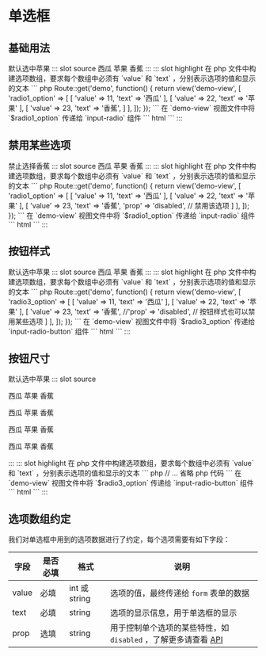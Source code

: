 # 单选框

## 基础用法

<demo-block>
默认选中苹果
::: slot source
<el-radio-group v-model="radio1">
<el-radio :label="11">西瓜</el-radio>
<el-radio :label="22">苹果</el-radio>
<el-radio :label="23">香蕉</el-radio>
</el-radio-group>
:::
::: slot highlight
在 php 文件中构建选项数组，要求每个数组中必须有 `value` 和 `text` ，分别表示选项的值和显示的文本
``` php
Route::get('demo', function() {
    return view('demo-view', [
        'radio1_option' => [
            [
                'value' => 11,
                'text' => '西瓜'
            ],
            [
                'value' => 22,
                'text'  => '苹果'
            ],
            [
                'value' => 23,
                'text'  => '香蕉',
            ]
        ],
    ]);
});
```
在 `demo-view` 视图文件中将 `$radio1_option` 传递给 `input-radio` 组件
``` html
<x-input-radio name="radio1" :options="$radio1_option" :value="22" ></x-input-radio>
```
:::
</demo-block>

## 禁用某些选项

<demo-block>
禁止选择香蕉
::: slot source
<el-radio-group v-model="radio2">
<el-radio :label="11">西瓜</el-radio>
<el-radio :label="22">苹果</el-radio>
<el-radio :label="23" disabled>香蕉</el-radio>
</el-radio-group>
:::
::: slot highlight
在 php 文件中构建选项数组，要求每个数组中必须有 `value` 和 `text` ，分别表示选项的值和显示的文本
``` php
Route::get('demo', function() {
    return view('demo-view', [
        'radio1_option' => [
            [
                'value' => 11,
                'text' => '西瓜'
            ],
            [
                'value' => 22,
                'text'  => '苹果'
            ],
            [
                'value' => 23,
                'text'  => '香蕉',
                'prop'  => 'disabled', // 禁用该选项
            ]
        ],
    ]);
});
```
在 `demo-view` 视图文件中将 `$radio1_option` 传递给 `input-radio` 组件
``` html
<x-input-radio name="radio1" :options="$radio1_option" :value="22" ></x-input-radio>
```
:::
</demo-block>

## 按钮样式

<demo-block>
默认选中苹果
::: slot source
<el-radio-group v-model="radio3">
<el-radio-button :label="11">西瓜</el-radio-button>
<el-radio-button :label="22">苹果</el-radio-button>
<el-radio-button :label="23">香蕉</el-radio-button>
</el-radio-group>
:::
::: slot highlight
在 php 文件中构建选项数组，要求每个数组中必须有 `value` 和 `text` ，分别表示选项的值和显示的文本
``` php
Route::get('demo', function() {
    return view('demo-view', [
        'radio3_option' => [
            [
                'value' => 11,
                'text' => '西瓜'
            ],
            [
                'value' => 22,
                'text'  => '苹果'
            ],
            [
                'value' => 23,
                'text'  => '香蕉',
                //'prop'  => 'disabled', // 按钮样式也可以禁用某些选项
            ]
        ],
    ]);
});
```
在 `demo-view` 视图文件中将 `$radio3_option` 传递给 `input-radio-button` 组件
``` html
<x-input-radio-button name="radio1" :options="$radio3_option" :value="22" ></x-input-radio-button>
```
:::
</demo-block>

## 按钮尺寸

<demo-block>
默认选中苹果
::: slot source
<p>
<el-radio-group v-model="radio3">
<el-radio-button :label="11">西瓜</el-radio-button>
<el-radio-button :label="22">苹果</el-radio-button>
<el-radio-button :label="23">香蕉</el-radio-button>
</el-radio-group>
</p>
<p>
<el-radio-group v-model="radio3" size="medium">
<el-radio-button :label="11">西瓜</el-radio-button>
<el-radio-button :label="22">苹果</el-radio-button>
<el-radio-button :label="23">香蕉</el-radio-button>
</el-radio-group>
</p>
<p>
<el-radio-group v-model="radio3" size="small">
<el-radio-button :label="11">西瓜</el-radio-button>
<el-radio-button :label="22">苹果</el-radio-button>
<el-radio-button :label="23">香蕉</el-radio-button>
</el-radio-group>
</p>
<p>
<el-radio-group v-model="radio3" size="mini">
<el-radio-button :label="11">西瓜</el-radio-button>
<el-radio-button :label="22">苹果</el-radio-button>
<el-radio-button :label="23">香蕉</el-radio-button>
</el-radio-group>
</p>
:::
::: slot highlight
在 php 文件中构建选项数组，要求每个数组中必须有 `value` 和 `text` ，分别表示选项的值和显示的文本
``` php
 // ... 省略 php 代码
```
在 `demo-view` 视图文件中将 `$radio3_option` 传递给 `input-radio-button` 组件
``` html
<x-input-radio-button name="radio1" :options="$radio3_option" :value="22" ></x-input-radio-button>
<x-input-radio-button name="radio1" :options="$radio3_option" :value="22" size="medium"></x-input-radio-button>
<x-input-radio-button name="radio1" :options="$radio3_option" :value="22" size="small" ></x-input-radio-button>
<x-input-radio-button name="radio1" :options="$radio3_option" :value="22" size="mini" ></x-input-radio-button>
```
:::
</demo-block>

## 选项数组约定

我们对单选框中用到的选项数据进行了约定，每个选项需要有如下字段：

| 字段 | 是否必填 | 格式 | 说明|
|----|----|----|---|
| value | 必填| int 或 string | 选项的值，最终传递给 `form` 表单的数据 |
| text | 必填|string | 选项的显示信息，用于单选框的显示 |
| prop | 选填 | string | 用于控制单个选项的某些特性，如 `disabled` ，了解更多请查看 [API](/api.html#radio-单选框) |

<script>
export default {
    data(){
        return {
            radio1:22,
            radio2:22,
            radio3:22,
        };
    }
};
</script>
